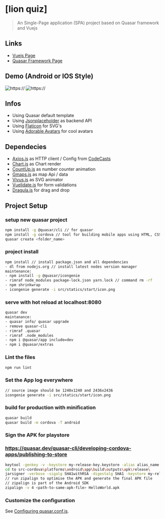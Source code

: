 # [lion quiz]

> An Single-Page application (SPA) project based on Quasar framework and Vuejs

## Links

* [Vuejs Page](https://vuejs.org/)
* [Quasar Framework Page](http://quasar-framework.org/)

## Demo (Android or IOS Style)

![https://](~assets\misc\icon-ios.png)
![https://](~assets\misc\icon-android.png)

## Infos

* Using Quasar default template
* Using [Jsonplaceholder](https://jsonplaceholder.typicode.com/) as backend API
* Using [Flaticon](http://www.flaticon.com) for SVG's
* Using [Adorable Avatars](https://github.com/itsthatguy/avatars-api-middleware#readme) for cool avatars

## Dependecies

* [Axios.js](https://github.com/mzabriskie/axios) as HTTP client / Config from [CodeCasts](https://github.com/codecasts/spa-starter-kit/blob/develop/client/src/plugins/http/index.js)
* [Chart.js](http://www.chartjs.org) as Chart render
* [CountUp.js](https://inorganik.github.io/countUp.js/) as number counter animation
* [Gmaps.js](https://hpneo.github.io/gmaps/) as map Api / data
* [Vivus.js](https://maxwellito.github.io/vivus/) as SVG animator
* [Vuelidate.js](https://monterail.github.io/vuelidate/) for form validations
* [Dragula.js](https://github.com/bevacqua/dragula) for drag and drop

## Project Setup

### setup new quasar project

```bash
npm install -g @quasar/cli // for quasar
npm install -g cordova // tool for building mobile apps using HTML, CSS and JS
quasar create <folder_name>
```

### project install

```bash
npm install // install package.json and all dependencies
- dl from nodejs.org // install latest nodes version manager
maintenance:
- npm install -g @quasar/icongenie
- rimraf node_modules package-lock.json yarn.lock // command rm -rf
- npm shrinkwrap
- icongenie generate -i src/statics/start/icon.png
```

### serve with hot reload at localhost:8080

```bash
quasar dev
maintanance:
- quasar info/ quasar upgrade
- remove quasar-cli
- rimraf .quasar
- rimraf .node_modules
- npm i @quasar/app include=dev
- npm i @quasar/extras
```

### Lint the files

```bash
npm run lint
```

### Set the App log everywhere

```bash
// source image should be 1240x1240 and 2436x2436
icongenie generate -i src/statics/start/icon.png
```

### build for production with minification

```bash
quasar build
quasar build -m cordova -T android
```

### Sign the APK for playstore
### https://quasar.dev/quasar-cli/developing-cordova-apps/publishing-to-store

```bash
keytool -genkey -v -keystore my-release-key.keystore -alias alias_name -keyalg RSA -keysize 2048 -validity 20000
cd to src-cordova\platforms\android\app\build\outputs\apk\release\
jarsigner -verbose -sigalg SHA1withRSA -digestalg SHA1 -keystore my-release-key.keystore <path-to-unsigned-apk-file> alias_name
// run zipalign to optimise the APK and generate the final APK file 
// zipalign is part of the Android SDK
zipalign -v 4 <path-to-same-apk-file> HelloWorld.apk
```

### Customize the configuration

See [Configuring quasar.conf.js](https://quasar.dev/quasar-cli/quasar-conf-js).
